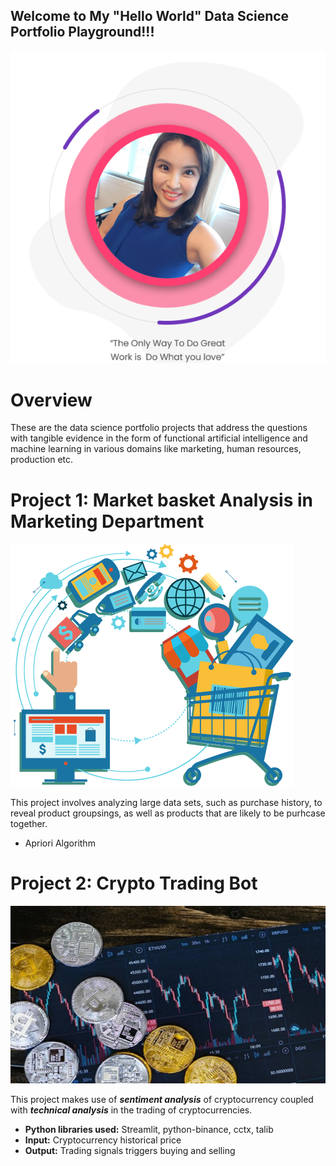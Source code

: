 ## Welcome to My "Hello World" Data Science Portfolio Playground!!! 

![image](Page_Pic_Github.png) 

# Overview
These are the data science portfolio projects that address the questions with tangible evidence in the form of functional artificial intelligence and machine learning in various domains like marketing, human resources, production etc.

# Project 1: Market basket Analysis in Marketing Department
![image](marketbasketanalysis.png) 

This project involves analyzing large data sets, such as purchase history, to reveal product groupsings, as well as products that are likely to be purhcase together. 
* Apriori Algorithm 

# Project 2: Crypto Trading Bot

![image](cypto.jpg) 

This project makes use of ***sentiment analysis*** of cryptocurrency coupled with ***technical analysis*** in the trading of cryptocurrencies.
* **Python libraries used:** Streamlit, python-binance, cctx, talib
* **Input:** Cryptocurrency historical price
* **Output:** Trading signals triggers buying and selling


